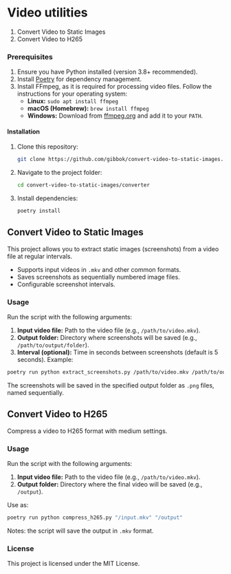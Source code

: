 # Video utilities

1. Convert Video to Static Images  
2. Convert Video to H265  

### Prerequisites

1. Ensure you have Python installed (version 3.8+ recommended).
2. Install [Poetry](https://python-poetry.org/) for dependency management.
3. Install FFmpeg, as it is required for processing video files. Follow the instructions for your operating system:
   - **Linux:** `sudo apt install ffmpeg`
   - **macOS (Homebrew):** `brew install ffmpeg`
   - **Windows:** Download from [ffmpeg.org](https://ffmpeg.org/download.html) and add it to your `PATH`.

#### Installation
1. Clone this repository:
   ```bash
   git clone https://github.com/gibbok/convert-video-to-static-images.git
   ```
2. Navigate to the project folder:
   ```bash
   cd convert-video-to-static-images/converter
   ``` 
3. Install dependencies:
   ```bash
   poetry install
   ``` 

## Convert Video to Static Images

This project allows you to extract static images (screenshots) from a video file at regular intervals.

- Supports input videos in `.mkv` and other common formats.
- Saves screenshots as sequentially numbered image files.
- Configurable screenshot intervals.

### Usage

Run the script with the following arguments:

1. **Input video file:** Path to the video file (e.g., `/path/to/video.mkv`).
2. **Output folder:** Directory where screenshots will be saved (e.g., `/path/to/output/folder`).
3. **Interval (optional):** Time in seconds between screenshots (default is 5 seconds).
Example:

```bash
poetry run python extract_screenshots.py /path/to/video.mkv /path/to/output/folder --interval 5
```

The screenshots will be saved in the specified output folder as `.png` files, named sequentially.

## Convert Video to H265

Compress a video to H265 format with medium settings.

### Usage

Run the script with the following arguments:

1. **Input video file:** Path to the video file (e.g., `/path/to/video.mkv`).
2. **Output folder:** Directory where the final video will be saved (e.g., `/output`).

Use as:

```bash
poetry run python compress_h265.py "/input.mkv" "/output"
```

Notes: the script will save the output in `.mkv` format.

### License

This project is licensed under the MIT License.
